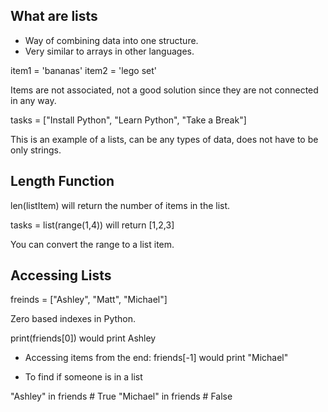 ## What are lists 
- Way of combining data into one structure.
- Very similar to arrays in other languages.

item1 = 'bananas'
item2 = 'lego set'

Items are not associated, not a good solution since they are not connected in any way.

tasks = ["Install Python", "Learn Python", "Take a Break"]

This is an example of a lists, can be any types of data, does not have to be only strings.

## Length Function

len(listItem) will return the number of items in the list.

tasks = list(range(1,4))
will return [1,2,3]

You can convert the range to a list item.

## Accessing Lists

freinds = ["Ashley", "Matt", "Michael"]

Zero based indexes in Python.

print(friends[0]) would print Ashley

- Accessing items from the end:
friends[-1] would print "Michael"

- To find if someone is in a list

"Ashley" in friends # True
"Michael" in friends # False
